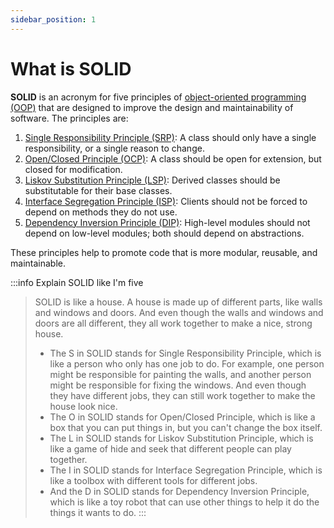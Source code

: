 ```yaml
---
sidebar_position: 1
---
```



# What is SOLID

**SOLID** is an acronym for five principles of [object-oriented programming (OOP)](../glossary/oop.md) that are designed to improve the design and maintainability of software. The principles are:

1. [Single Responsibility Principle (SRP)](01_single_responsibility_principle.md): A class should only have a single responsibility, or a single reason to change.
2. [Open/Closed Principle (OCP)](02_open_closed_principle.md): A class should be open for extension, but closed for modification.
3. [Liskov Substitution Principle (LSP)](03_liskov_substitution_principle.md): Derived classes should be substitutable for their base classes.
4. [Interface Segregation Principle (ISP)](04_interface_segregation_principle.md): Clients should not be forced to depend on methods they do not use.
5. [Dependency Inversion Principle (DIP)](05_dependency_inversion_principle.md): High-level modules should not depend on low-level modules; both should depend on abstractions.

These principles help to promote code that is more modular, reusable, and maintainable.

:::info Explain SOLID like I'm five
> SOLID is like a house. A house is made up of different parts, like walls and windows and doors. And even though the walls and windows and doors are all different, they all work together to make a nice, strong house.
>
> * The S in SOLID stands for Single Responsibility Principle, which is like a person who only has one job to do. For example, one person might be responsible for painting the walls, and another person might be responsible for fixing the windows. And even though they have different jobs, they can still work together to make the house look nice.
> * The O in SOLID stands for Open/Closed Principle, which is like a box that you can put things in, but you can't change the box itself.
> * The L in SOLID stands for Liskov Substitution Principle, which is like a game of hide and seek that different people can play together.
> * The I in SOLID stands for Interface Segregation Principle, which is like a toolbox with different tools for different jobs.
> * And the D in SOLID stands for Dependency Inversion Principle, which is like a toy robot that can use other things to help it do the things it wants to do.
:::